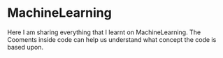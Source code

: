 # MachineLearning
Here I am sharing everything that I learnt on MachineLearning.
The Cooments inside code can help us understand what concept the code is based upon.
